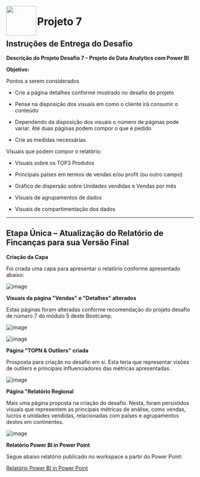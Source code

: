 <picture> <img align="left" src="https://hermes.digitalinnovation.one/tracks/b9b2973e-b2be-4bf0-b6b2-57a6c8354a95.png" width = 80px></picture> 
# Projeto 7

## Instruções de Entrega do Desafio

**Descrição do Projeto Desafio 7 – Projeto de Data Analytics com Power BI**

**Objetivo:**

Pontos a serem considerados

 - Crie a página detalhes conforme mostrado no desafio de projeto

 - Pense na disposição dos visuais em como o cliente irá consumir o conteúdo

 - Dependendo da disposição dos visuais o número de páginas pode variar. Até duas páginas podem compor o que é pedido

 - Crie as medidas necessárias

Visuais que podem compor o relatório:

 - Visuais sobre os TOP3 Produtos

 - Principais países em termos de vendas e/ou profit (ou outro campo)

 - Gráfico de dispersão sobre Unidades vendidas e Vendas por mês

 - Visuais de agrupamentos de dados

 - Visuais de compartimentação dos dados
______________________________________________________________________________________________________________________________________________

## Etapa Única – Atualização do Relatório de Fincanças para sua Versão Final

**Criação da Capa**

Foi criada uma capa para apresentar o relatório conforme apresentado abaixo:

![image](https://user-images.githubusercontent.com/116984176/216195079-c7d7e732-0d31-4c2f-8295-cf2cc99aba5d.png)

**Visuais da página "Vendas" e "Detalhes" alterados**

Estas páginas foram alteradas conforme recomendação do projeto desafio de número 7 do módulo 5 deste Bootcamp. 

![image](https://user-images.githubusercontent.com/116984176/216195196-124b0346-b352-42e5-a6f4-dad7536db6f9.png)

![image](https://user-images.githubusercontent.com/116984176/216195260-537a1e4a-9b55-4e9c-add9-a791f10d8797.png)

**Página "TOPN & Outliers" criada**

Prosposta para criação no desafio em si. Esta teria que representar visões de outliers e principais influenciadores das métricas apresentadas.

![image](https://user-images.githubusercontent.com/116984176/216195372-ee56807b-909f-4b45-97e6-2318f3ebc87b.png)

**Página "Relatório Regional**

Mais uma página proposta na criação do desafio. Nesta, foram persistidos visuais que representem as principais métricas de análise, como vendas, lucros e unidades vendidas, relacionadas com países e agrupamentos destes em continentes.

![image](https://user-images.githubusercontent.com/116984176/216195434-7fc8a6d8-4d2e-4996-b8b8-d14562787358.png)

**Relatório Power BI in Power Point**

Segue abaixo relatório publicado no workspace a partir do Power Point:

[Relatório Power BI in Power Point](https://github.com/IsraelEvangelista/Power-Bi-Analyst/blob/main/Projeto%207%20Modulo%205/Projeto%20DIO%20_%20Projeto%20Data%20Analytics.pptx)
